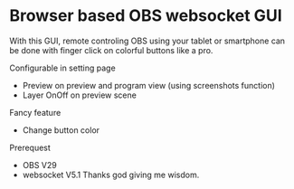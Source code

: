 # Browser based OBS websocket GUI

With this GUI, remote controling OBS using your tablet or smartphone can be done with finger click on colorful buttons like a pro.



Configurable in setting page
- Preview on preview and program view (using screenshots function)
- Layer OnOff on preview scene


Fancy feature
- Change button color


Prerequest
- OBS V29
- websocket V5.1
Thanks god giving me wisdom.
